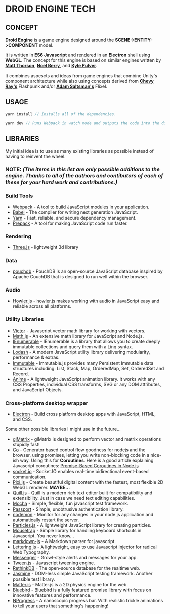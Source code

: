 # DROID ENGINE TECH

## CONCEPT

**Droid Engine** is a game engine designed around the **SCENE->ENTITY->COMPONENT** model.

It is written in **ES6 Javascript** and rendered in an **Electron** shell using **WebGL**.
The concept for this engine is based on similar engines written by [**Matt Thorson**](https://twitter.com/MattThorson),
[**Noel Berry**](https://twitter.com/NoelFB), and [**Kyle Pulver**](https://twitter.com/kylepulver).

It combines aspescts and ideas from game engines that combine Unity's component architecture while also using concepts derived from [**Chevy Ray's**](https://twitter.com/ChevyRay) Flashpunk and/or [**Adam Saltsman's**](https://twitter.com/ADAMATOMIC) Flixel.

## USAGE

```javascript
yarn install // Installs all of the dependencies.
```

```javascript
yarn dev // Runs Webpack in watch mode and outputs the code into the dist folder.
```

## LIBRARIES

My initial idea is to use as many existing libraries as possible instead of having to reinvent the wheel.

### NOTE: _(The items in this list are only possible additions to the engine. Thanks to all of the authors and contibutors of each of these for your hard work and contributions.)_

### Build Tools

* [Webpack](https://webpack.js.org) - A tool to build JavaScript modules in your application.
* [Babel](https://babeljs.io/) - The compiler for writing next generation JavaScript.
* [Yarn](https://yarnpkg.com/en/) - Fast, reliable, and secure dependency management.
* [Prepack](https://prepack.io/) - A tool for making JavaScript code run faster.

### Rendering

* [Three.js](https://threejs.org/) - lightweight 3d library

### Data

* [pouchdb](https://pouchdb.com/) - PouchDB is an open-source JavaScript database inspired by Apache CouchDB that is designed to run well within the browser.

### Audio

* [Howler.js](https://howlerjs.com/) - howler.js makes working with audio in JavaScript easy and reliable across all platforms.

### Utility Libraries

* [Victor](http://victorjs.org/) - Javascript vector math library for working with vectors.
* [Math.js](http://mathjs.org/) - An extensive math library for JavaScript and Node.js.
* [IEnumerable](https://ienumerable.js.org) - IEnumerable is a library that allows you to create deeply immutable collections and query them with a Linq syntax.
* [Lodash](https://lodash.com/) - A modern JavaScript utility library delivering modularity, performance & extras.
* [Immutable](http://facebook.github.io/immutable-js/) - Immutable.js provides many Persistent Immutable data structures including: List, Stack, Map, OrderedMap, Set, OrderedSet and Record.
* [Anime](http://animejs.com/) - A lightweight JavaScript animation library. It works with any CSS Properties, individual CSS transforms, SVG or any DOM attributes, and JavaScript Objects.

### Cross-platform desktop wrapper

* [Electron](http://electron.atom.io/) - Build cross platform desktop apps with JavaScript, HTML, and CSS.

Some other possible libraries I might use in the future...

* [glMatrix](http://glmatrix.net/) - glMatrix is designed to perform vector and matrix operations stupidly fast!
* [Co](https://github.com/tj/co) - Generator based control flow goodness for nodejs and the browser, using promises, letting you write non-blocking code in a nice-ish way. Using this for **Coroutines**. Here is a good article explaining Javascript coroutines: [Promise-Based Coroutines in Node.js](http://tobyho.com/2015/12/27/promise-based-coroutines-nodejs/)
* [socket.io](http://socket.io/) - Socket.IO enables real-time bidirectional event-based communication.
* [Pixi.js](http://www.pixijs.com/) - Create beautiful digital content with the fastest, most flexible 2D WebGL renderer. **MAYBE...**
* [Quill.js](https://quilljs.com/) - Quill is a modern rich text editor built for compatibility and extensibility. Just in case we need text editing capabilities.
* [Mocha](https://mochajs.org/) - Simple, flexible, fun javascript test framework.
* [Passport](http://passportjs.org/) - Simple, unobtrusive authentication library.
* [nodemon](https://nodemon.io) - Monitor for any changes in your node.js application and automatically restart the server.
* [Particles.js](http://vincentgarreau.com/particles.js/) - A lightweight JavaScript library for creating particles.
* [Mousetrap](https://craig.is/killing/mice) - Simple library for handling keyboard shortcuts in Javascript. You never know...
* [markdown-js](https://github.com/evilstreak/markdown-js) - A Markdown parser for javascript.
* [Lettering.js](http://letteringjs.com/) - A lightweight, easy to use Javascript injector for radical Web Typography.
* [Messenger](http://github.hubspot.com/messenger/) - Growl-style alerts and messages for your app.
* [Tween.js](https://github.com/tweenjs/tween.js) - Javascript tweening engine.
* [RethinkDB](https://rethinkdb.com/) - The open-source database for the realtime web.
* [Jasmine](http://jasmine.github.io/) - DOM-less simple JavaScript testing framework. Another possible test library.
* [Matter.js](http://brm.io/matter-js/) - Matter.js is a 2D physics engine for the web.
* [Bluebird](http://bluebirdjs.com/) - Bluebird is a fully featured promise library with focus on innovative features and performance.
* [NProgress](http://ricostacruz.com/nprogress) - A nanoscopic progress bar. With realistic trickle animations to tell your users that something's happening!
